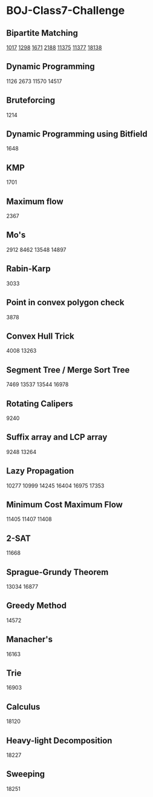 # BOJ-Class7-Challenge

## Bipartite Matching
[1017](https://www.acmicpc.net/problem/1017) [1298](https://www.acmicpc.net/problem/1298) [1671](https://www.acmicpc.net/problem/1671) [2188](https://www.acmicpc.net/problem/2188) [11375](https://www.acmicpc.net/problem/11375) [11377](https://www.acmicpc.net/problem/11377) [18138](https://www.acmicpc.net/problem/18138)

## Dynamic Programming
1126 2673 11570 14517

## Bruteforcing
1214

## Dynamic Programming using Bitfield
1648

## KMP
1701

## Maximum flow
2367

## Mo's
2912 8462 13548 14897

## Rabin-Karp
3033

## Point in convex polygon check
3878

## Convex Hull Trick
4008 13263

## Segment Tree / Merge Sort Tree
7469 13537 13544 16978

## Rotating Calipers
9240

## Suffix array and LCP array
9248 13264

## Lazy Propagation
10277 10999 14245 16404 16975 17353

## Minimum Cost Maximum Flow
11405 11407 11408

## 2-SAT
11668

## Sprague-Grundy Theorem
13034 16877

## Greedy Method
14572

## Manacher's
16163

## Trie
16903

## Calculus
18120

## Heavy-light Decomposition
18227

## Sweeping
18251
